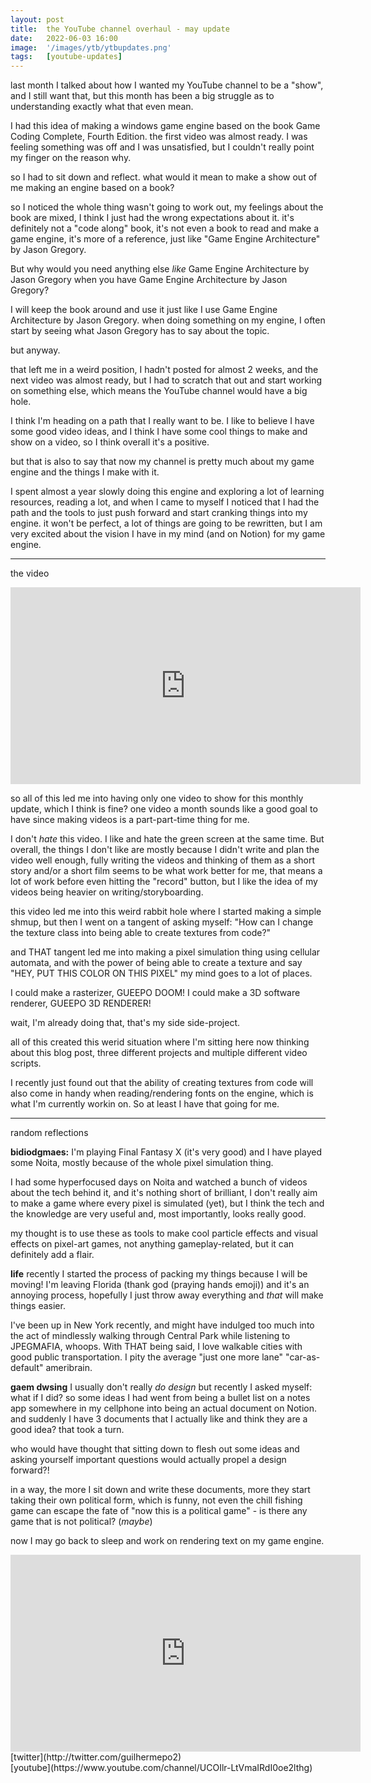 ```yaml
---
layout: post
title:  the YouTube channel overhaul - may update
date:   2022-06-03 16:00
image:  '/images/ytb/ytbupdates.png'
tags:   [youtube-updates]
---
```


last month I talked about how I wanted my YouTube channel to be a "show", and I still want that, but this month has been a big struggle as to understanding exactly what that even mean.

I had this idea of making a windows game engine based on the book Game Coding Complete, Fourth Edition. the first video was almost ready. I was feeling something was off and I was unsatisfied, but I couldn't really point my finger on the reason why.

so I had to sit down and reflect. what would it mean to make a show out of me making an engine based on a book?

so I noticed the whole thing wasn't going to work out, my feelings about the book are mixed, I think I just had the wrong expectations about it. it's definitely not a "code along" book, it's not even a book to read and make a game engine, it's more of a reference, just like "Game Engine Architecture" by Jason Gregory.

But why would you need anything else *like* Game Engine Architecture by Jason Gregory when you have Game Engine Architecture by Jason Gregory?

I will keep the book around and use it just like I use Game Engine Architecture by Jason Gregory. when doing something on my engine, I often start by seeing what Jason Gregory has to say about the topic. 

but anyway.

that left me in a weird position, I hadn't posted for almost 2 weeks, and the next video was almost ready, but I had to scratch that out and start working on something else, which means the YouTube channel would have a big hole.

I think I'm heading on a path that I really want to be. I like to believe I have some good video ideas, and I think I have some cool things to make and show on a video, so I think overall it's a positive.

but that is also to say that now my channel is pretty much about my game engine and the things I make with it.

I spent almost a year slowly doing this engine and exploring a lot of learning resources, reading a lot, and when I came to myself I noticed that I had the path and the tools to just push forward and start cranking things into my engine. it won't be perfect, a lot of things are going to be rewritten, but I am very excited about the vision I have in my mind (and on Notion) for my game engine.

---

the video
<iframe width="560" height="315" src="https://www.youtube.com/embed/4UKnxpoAIas" title="YouTube video player" frameborder="0" allow="accelerometer; autoplay; clipboard-write; encrypted-media; gyroscope; picture-in-picture" allowfullscreen></iframe>

so all of this led me into having only one video to show for this monthly update, which I think is fine? one video a month sounds like a good goal to have since making videos is a part-part-time thing for me.

I don't *hate* this video. I like and hate the green screen at the same time. But overall, the things I don't like are mostly because I didn't write and plan the video well enough, fully writing the videos and thinking of them as a short story and/or a short film seems to be what work better for me, that means a lot of work before even hitting the "record" button, but I like the idea of my videos being heavier on writing/storyboarding.

this video led me into this weird rabbit hole where I started making a simple shmup, but then I went on a tangent of asking myself: "How can I change the texture class into being able to create textures from code?"

and THAT tangent led me into making a pixel simulation thing using cellular automata, and with the power of being able to create a texture and say "HEY, PUT THIS COLOR ON THIS PIXEL" my mind goes to a lot of places.

I could make a rasterizer, GUEEPO DOOM!
I could make a 3D software renderer, GUEEPO 3D RENDERER!

wait, I'm already doing that, that's my side side-project.

all of this created this werid situation where I'm sitting here now thinking about this blog post, three different projects and multiple different video scripts.

I recently just found out that the ability of creating textures from code will also come in handy when reading/rendering fonts on the engine, which is what I'm currently workin on. So at least I have that going for me.

---

random reflections

**bidiodgmaes:**
I'm playing Final Fantasy X (it's very good) and I have played some Noita, mostly because of the whole pixel simulation thing.

I had some hyperfocused days on Noita and watched a bunch of videos about the tech behind it, and it's nothing short of brilliant, I don't really aim to make a game where every pixel is simulated (yet), but I think the tech and the knowledge are very useful and, most importantly, looks really good. 

my thought is to use these as tools to make cool particle effects and visual effects on pixel-art games, not anything gameplay-related, but it can definitely add a flair.

**life**
recently I started the process of packing my things because I will be moving! I'm leaving Florida (thank god (praying hands emoji)) and it's an annoying process, hopefully I just throw away everything and *that* will make things easier.

I've been up in New York recently, and might have indulged too much into the act of mindlessly walking through Central Park while listening to JPEGMAFIA, whoops. With THAT being said, I love walkable cities with good public transportation. I pity the average "just one more lane" "car-as-default" ameribrain.

**gaem dwsing**
I usually don't really *do design* but recently I asked myself: what if I did? so some ideas I had went from being a bullet list on a notes app somewhere in my cellphone into being an actual document on Notion. and suddenly I have 3 documents that I actually like and think they are a good idea? that took a turn.

who would have thought that sitting down to flesh out some ideas and asking yourself important questions would actually propel a design forward?!

in a way, the more I sit down and write these documents, more they start taking their own political form, which is funny, not even the chill fishing game can escape the fate of "now this is a political game" - is there any game that is not political? (*maybe*)

now I may go back to sleep and work on rendering text on my game engine.

<iframe width="560" height="315" src="https://www.youtube.com/embed/2CGFU1lBdCI" title="YouTube video player" frameborder="0" allow="accelerometer; autoplay; clipboard-write; encrypted-media; gyroscope; picture-in-picture" allowfullscreen></iframe>

<br/>
[twitter](http://twitter.com/guilhermepo2)<br/>
[youtube](https://www.youtube.com/channel/UCOIlr-LtVmaIRdI0oe2lthg)